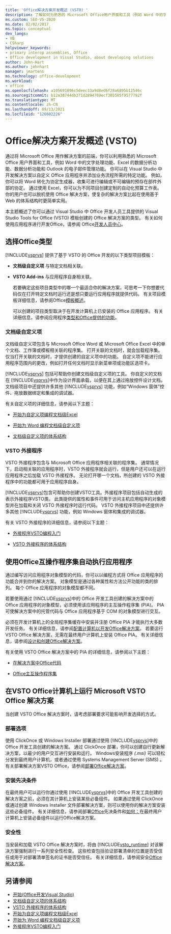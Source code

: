 ```yaml
---
title: 'Office解决方案开发概述 (VSTO) '
description: 了解如何为熟悉的 Microsoft Office用户界面和工具（例如 Word 中的字处理功能和 word 的数据分析功能）开发自定义Excel。
ms.custom: SEO-VS-2020
ms.date: 02/02/2017
ms.topic: conceptual
dev_langs:
- VB
- CSharp
helpviewer_keywords:
- primary interop assemblies, Office
- Office development in Visual Studio, about developing solutions
author: John-Hart
ms.author: johnhart
manager: jmartens
ms.technology: office-development
ms.workload:
- office
ms.openlocfilehash: a105691896c5deec33a9d8ed6f28a6895b12546c
ms.sourcegitcommit: b12a38744db371d2894769ecf305585f9577792f
ms.translationtype: MT
ms.contentlocale: zh-CN
ms.lasthandoff: 09/13/2021
ms.locfileid: "126602226"
---
```

# <a name="office-solutions-development-overview-vsto"></a>Office解决方案开发概述 (VSTO) 
  通过将 Microsoft Office 用作解决方案的前端，你可以利用熟悉的 Microsoft Office 用户界面和工具，例如 Word 中的文字处理功能、Excel 的数据分析功能、数据分析功能和 Outlook 的电子邮件管理功能。 你可以在 Visual Studio 中开发解决方案以自定义 Office 应用程序并添加业务流程所需的特定功能。 例如，你可以将 Word 转化为协定生成器，收集可进行编辑或不可编辑的预存在部件外部的协定。 通过使用 Excel，你可以为不同项目创建定制的自动化预算工作表。 你的用户也可以脱机使用 Office 解决方案，使复杂的解决方案比起在使用基于 Web 的体系结构时更简单实用。

 本主题概述了你可以通过 Visual Studio 中 Office 开发人员工具提供的 Visual Studio Tools for Office (VSTO) 模板创建的 Office 解决方案的类型。 有关如何使用应用程序进行开发Office，请参阅 Office[开发人员中心](https://developer.microsoft.com/office)。

## <a name="choose-an-office-project-type"></a>选择Office类型
 [!INCLUDE[vsprvs](../sharepoint/includes/vsprvs-md.md)] 提供了基于 VSTO 的 Office 开发的以下类型项目模板：

- **文档级自定义项** 与特定文档相关联。

- **VSTO Add-ins** 与应用程序自身相关联。

  若要确定这些项目类型中的哪一个最适合你的解决方案，可思考一下你想要代码仅在打开特定文档时运行还是想只要运行应用程序就提供代码。 有关项目模板详细信息，请参阅Office[模板概述](../vsto/office-project-templates-overview.md)。

  可以创建的项目类型取决于在开发计算机上已安装的 Office 应用程序。 有关详细信息，请参阅应用程序[类型和Office提供的功能](../vsto/features-available-by-office-application-and-project-type.md)。

### <a name="document-level-customizations"></a>文档级自定义项
 文档级自定义项包含与 Microsoft Office Word 或 Microsoft Office Excel 中的单个文档、工作簿或模板相关联的程序集。 打开关联的文档时，就会加载程序集。 仅当打开关联的文档时，才提供创建的自定义项中的功能。 自定义项不能进行应用程序范围内的更改，例如打开任何文档时显示新菜单项或功能区选项卡。

 [!INCLUDE[vsprvs](../sharepoint/includes/vsprvs-md.md)] 包括可帮助你创建文档级自定义项的工具。 你自定义的文档在 [!INCLUDE[vsprvs](../sharepoint/includes/vsprvs-md.md)]中作为设计界面承载，以便在其上通过拖放控件设计文档。 文档级项目中还提供许多其他 [!INCLUDE[vsprvs](../sharepoint/includes/vsprvs-md.md)] 功能，例如“Windows 窗体”控件、拖放数据绑定和集成的调试器。

 有关自定义项的详细信息，请参阅以下主题：

- [开始为自定义项编程文档级Excel](../vsto/getting-started-programming-document-level-customizations-for-excel.md)

- [开始为 Word 编程文档级自定义项](../vsto/getting-started-programming-document-level-customizations-for-word.md)

- [文档级自定义项的体系结构](../vsto/architecture-of-document-level-customizations.md)

### <a name="vsto-add-ins"></a>VSTO 外接程序
 VSTO 外接程序包含与 Microsoft Office 应用程序相关联的程序集。 通常情况下，启动相关联的应用程序时，VSTO 外接程序就会运行，但是用户还可以在运行应用程序之后加载 VSTO 外接程序。 无论打开哪一个文档，所创建的 VSTO 外接程序中的功能都可用于应用程序自身。

 [!INCLUDE[vsprvs](../sharepoint/includes/vsprvs-md.md)]包含可帮助你创建VSTO工具。外接程序项目包括自动生成的表示外接程序VSTO类。 此类提供的属性和事件可用于访问主机应用程序的对象模型并在加载和关闭 VSTO 外接程序时运行代码。 VSTO 外接程序项目中还提供许多其他 [!INCLUDE[vsprvs](../sharepoint/includes/vsprvs-md.md)] 功能，例如 Windows 窗体和集成的调试器。

 有关 VSTO 外接程序的详细信息，请参阅以下主题：

- [外接程序VSTO编程入门](../vsto/getting-started-programming-vsto-add-ins.md)

- [VSTO 外接程序的体系结构](../vsto/architecture-of-vsto-add-ins.md)

## <a name="automate-office-applications-by-using-primary-interop-assemblies"></a>使用Office互操作程序集自动执行应用程序
 通过编写访问应用程序对象模型的代码，你可以以编程方式将 Office 应用程序的功能合并到你的解决方案。 对象模型是通过各种属性和方法公开功能的类的排列。 每个 Office 应用程序的对象模型都不同。

 若要使用通过 [!INCLUDE[vsprvs](../sharepoint/includes/vsprvs-md.md)]中的 Office 开发工具创建的解决方案中的 Office 应用程序的对象模型，必须使用该应用程序的主互操作程序集 (PIA)。 PIA 可使解决方案中的托管代码与 Office 应用程序基于 COM 的对象模型进行交互。

 必须在开发计算机上的全局程序集缓存中安装并注册 Office PIA 才能执行大多数开发任务。 有关详细信息，请参阅[配置计算机以开发Office解决方案](../vsto/configuring-a-computer-to-develop-office-solutions.md)。 若要运行 VSTO Office 解决方案，无需在最终用户计算机上安装 Office PIA。 有关详细信息，请参阅[设计和创建Office解决方案](../vsto/designing-and-creating-office-solutions.md)。

 有关使用 VSTO Office 解决方案中的 PIA 的详细信息，请参阅以下主题：

- [在解决方案中Office代码](../vsto/writing-code-in-office-solutions.md)

- [Office主互操作程序集](../vsto/office-primary-interop-assemblies.md)

## <a name="run-microsoft-vsto-office-solutions-on-end-user-computers"></a>在VSTO Office计算机上运行 Microsoft VSTO Office 解决方案
 当创建 VSTO Office 解决方案时，请考虑部署要求可能影响开发选择的方式。

### <a name="deployment-options"></a>部署选项
 使用 ClickOnce 或 Windows Installer 部署通过使用 [!INCLUDE[vsprvs](../sharepoint/includes/vsprvs-md.md)]中的 Office 开发工具创建的解决方案。 通过 ClickOnce 部署，你可以创建自行更新解决方案，以最少的用户交互进行安装和运行。 Windows安装程序 *(.msi)* 可以轻松分发到最终用户计算机，或者通过使用 Systems Management Server (SMS) 。 有关部署解决方案VSTO Office，请参阅[部署Office解决方案](../vsto/deploying-an-office-solution.md)。

### <a name="install-prerequisites"></a>安装先决条件
 在最终用户可以运行你通过使用 [!INCLUDE[vsprvs](../sharepoint/includes/vsprvs-md.md)]中的 Office 开发工具创建的解决方案之前，必须在其计算机上安装某些必备组件。 如果通过使用 ClickOnce 或通过创建 Windows Installer 文件部署解决方案，则可以使用你的解决方案安装这些必备组件。 有关详细信息，请参阅部署[Office](/previous-versions/bb608617(v=vs.110))先决条件和[如何：](/previous-versions/bb608608(v=vs.110))在最终用户计算机上安装必备组件以运行Office解决方案。

### <a name="security"></a>安全性
 当安装和加载 VSTO Office 解决方案时，将由 [!INCLUDE[vsto_runtime](../vsto/includes/vsto-runtime-md.md)] 对该解决方案强制进行一系列安全性检查。 这些检查包括验证部署清单的位置是否受信任或用于对部署清单签名的证书是否受信任。 有关详细信息，请参阅安全[Office解决方案](../vsto/securing-office-solutions.md)。

## <a name="see-also"></a>另请参阅
- [开始&#40;Office开发Visual Studio&#41;](../vsto/getting-started-office-development-in-visual-studio.md)
- [文档级自定义项的体系结构](../vsto/architecture-of-document-level-customizations.md)
- [VSTO 外接程序的体系结构](../vsto/architecture-of-vsto-add-ins.md)
- [开始为自定义项编程文档级Excel](../vsto/getting-started-programming-document-level-customizations-for-excel.md)
- [开始为 Word 编程文档级自定义项](../vsto/getting-started-programming-document-level-customizations-for-word.md)
- [外接程序VSTO编程入门](../vsto/getting-started-programming-vsto-add-ins.md)
